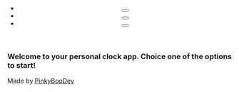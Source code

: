 <!DOCTYPE html>
<html lang="en">

<head>
  <meta charset="UTF-8">
  <meta http-equiv="X-UA-Compatible" content="IE=edge">
  <meta name="viewport" content="width=device-width, initial-scale=1.0">
  <link rel="preconnect" href="https://fonts.googleapis.com">
  <link rel="preconnect" href="https://fonts.gstatic.com" crossorigin>
  <link href="https://fonts.googleapis.com/css2?family=Roboto:wght@400;700&display=swap" rel="stylesheet">
  <script src="https://kit.fontawesome.com/f2c415983f.js" crossorigin="anonymous"></script>
  <link rel="stylesheet" href="./src/styles/index.css">
  <title>Timer by @PinkyBooDev</title>
</head>
<body>
  <header>
    <nav class="headerNav">
      <ul class="headerList">
        <li>
          <button class="button headerButton" id="chronometerButton" onclick="chronometerSection()"
            title="Chronometer"><i class="fa-solid fa-clock"></i></button>
        </li>
        <li>
          <button class="button headerButton " id="timerButton" title="Timer" onclick="executeAppFunction('Timer')"><i
              class="fa-solid fa-hourglass"></i></button>
        </li>
        <li>
          <button class="button headerButton " title="Alarms" onclick="executeAppFunction('Alarms')"><i
              class="fa-solid fa-bell"></i></button>
        </li>
      </ul>
    </nav>
  </header>
  <main>
    <section class="hero" id="main">
    </section>
  </main>
  <footer>
    <h3>Welcome to your personal clock app. Choice one of the options to start!</h3>
    <p>Made by <span class="hoverUnderline"><a href="https://github.com/PinkyBooDev" target="_blank">PinkyBooDev</a></span></p>
  </footer>
  <script src="./src/javascript/index.js"></script>
</body>

</html>
